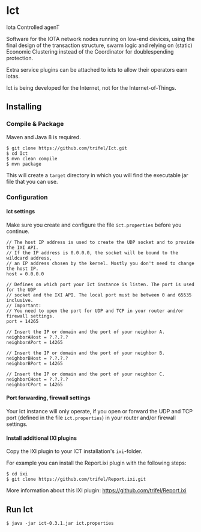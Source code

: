 # Ict
Iota Controlled agenT

Software for the IOTA network nodes running on low-end devices, using the final design of the transaction structure,
swarm logic and relying on (static) Economic Clustering instead of the Coordinator for doublespending protection.

Extra service plugins can be attached to icts to allow their operators earn iotas.

Ict is being developed for the Internet, not for the Internet-of-Things.

## Installing

### Compile & Package

Maven and Java 8 is required.

```
$ git clone https://github.com/trifel/Ict.git
$ cd Ict
$ mvn clean compile
$ mvn package
```

This will create a `target` directory in which you will find the executable jar file that you can use.

### Configuration

#### Ict settings

Make sure you create and configure the file `ict.properties` before you continue.

```
// The host IP address is used to create the UDP socket and to provide the IXI API. 
// If the IP address is 0.0.0.0, the socket will be bound to the wildcard address, 
// an IP address chosen by the kernel. Mostly you don't need to change the host IP.
host = 0.0.0.0

// Defines on which port your Ict instance is listen. The port is used for the UDP 
// socket and the IXI API. The local port must be between 0 and 65535 inclusive. 
// Important: 
// You need to open the port for UDP and TCP in your router and/or firewall settings.
port = 14265

// Insert the IP or domain and the port of your neighbor A.
neighborAHost = ?.?.?.?
neighborAPort = 14265

// Insert the IP or domain and the port of your neighbor B.
neighborBHost = ?.?.?.?
neighborBPort = 14265

// Insert the IP or domain and the port of your neighbor C.
neighborCHost = ?.?.?.?
neighborCPort = 14265
```

#### Port forwarding, firewall settings

Your Ict instance will only operate, if you open or forward the UDP and TCP port (defined 
in the file `ict.properties`) in your router and/or firewall settings. 

#### Install additional IXI plugins

Copy the IXI plugin to your ICT installation's `ixi`-folder. 

For example you can install the Report.ixi plugin with the following steps:

```
$ cd ixi
$ git clone https://github.com/trifel/Report.ixi.git
```
More information about this IXI plugin: https://github.com/trifel/Report.ixi

## Run Ict

```
$ java -jar ict-0.3.1.jar ict.properties
```
